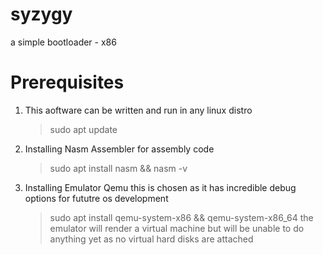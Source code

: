 # syzygy
a simple bootloader - x86

# Prerequisites 
1. This aoftware can be written and run in any linux distro
   >  sudo apt update
   
2. Installing Nasm Assembler for assembly code
   >  sudo apt install nasm && nasm -v
   
3. Installing Emulator Qemu
   this is chosen as it has incredible debug options for fututre os development
   >  sudo apt install qemu-system-x86 && qemu-system-x86_64
   the emulator will render a virtual machine but will be unable to do anything yet as no virtual hard disks are attached 
